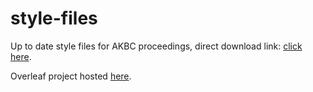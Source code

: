 # style-files
Up to date style files for AKBC proceedings, direct download link: [click here](https://github.com/akbc-conference/style-files/blob/master/akbc-latex.zip?raw=true).

Overleaf project hosted [here](https://www.overleaf.com/read/hxfwkrqyrbyv).
